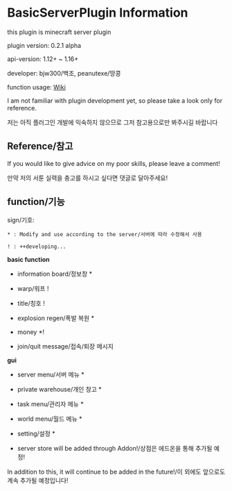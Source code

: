 # BasicServerPlugin Information

this plugin is minecraft server plugin

plugin version: 0.2.1 alpha

api-version: 1.12+ ~ 1.16+

developer: bjw300/백조, peanutexe/땅콩

function usage: [Wiki](https://github.com/bjw300/BasicServerPlugin/wiki)

I am not familiar with plugin development yet, so please take a look only for reference.

저는 아직 플러그인 개발에 익숙하지 않으므로 그저 참고용으로만 봐주시길 바랍니다

Reference/참고
------------
If you would like to give advice on my poor skills, please leave a comment!

만약 저의 서툰 실력을 충고를 하시고 싶다면 댓글로 달아주세요!

function/기능
------------
sign/기호:

    * : Modify and use according to the server/서버에 따라 수정해서 사용
    
    ! : ++developing...

**basic function**

* information board/정보창 *

* warp/워프 !

* title/칭호 !

* explosion regen/폭발 복원 *

* money *!

* join/quit message/접속/퇴장 메시지

**gui**

* server menu/서버 메뉴 *

* private warehouse/개인 창고 *

* task menu/관리자 메뉴 *

* world menu/월드 메뉴 *

* setting/설정 *

* server store will be added through Addon!/상점은 에드온을 통해 추가될 예정!

In addition to this, it will continue to be added in the future!/이 외에도 앞으로도 계속 추가될 예정입니다!
